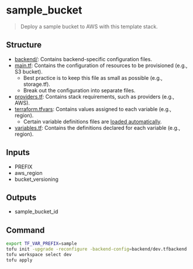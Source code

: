 # sample_bucket

> Deploy a sample bucket to AWS with this template stack.

## Structure

- [backend/](backend): Contains backend-specific configuration files.
- [main.tf](main.tf): Contains the configuration of resources to be provisioned (e.g., S3 bucket).
  - Best practice is to keep this file as small as possible (e.g., storage.tf).
  - Break out the configuration into separate files.
- [providers.tf](providers.tf): Contains stack requirements, such as providers (e.g., AWS).
- [terraform.tfvars](terraform.tfvars): Contains values assigned to each variable (e.g., region).
  - Certain variable definitions files are [loaded automatically](https://developer.hashicorp.com/terraform/language/values/variables#variable-definitions-tfvars-files).
- [variables.tf](variables.tf): Contains the definitions declared for each variable (e.g., region).

## Inputs

- PREFIX
- aws_region
- bucket_versioning

## Outputs

- sample_bucket_id

## Command

```sh
export TF_VAR_PREFIX=sample
tofu init -upgrade -reconfigure -backend-config=backend/dev.tfbackend
tofu workspace select dev
tofu apply
```
